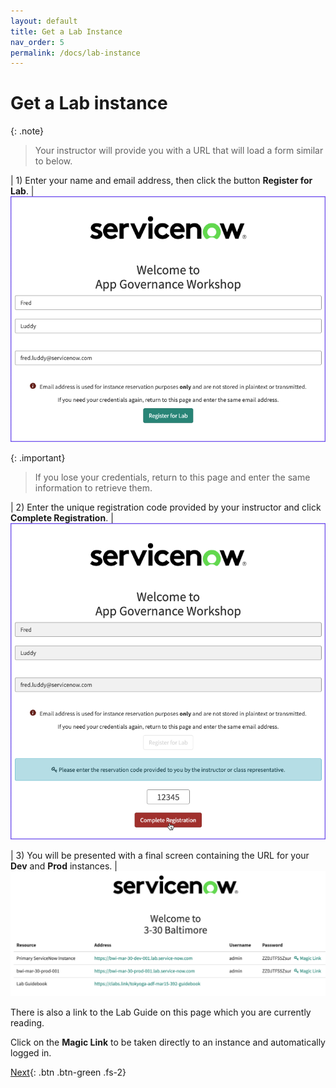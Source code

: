 ```yaml
---
layout: default
title: Get a Lab Instance
nav_order: 5
permalink: /docs/lab-instance
---
```


# Get a Lab instance

{: .note}
> Your instructor will provide you with a URL that will load a form similar to below. 

| 1) Enter your name and email address, then click the button **Register for Lab**. 
| ![](../assets/images/2023-03-06-16-37-41.png)

{: .important}
> If you lose your credentials, return to this page and enter the same information to retrieve them.

| 2) Enter the unique registration code provided by your instructor and click **Complete Registration**.
| ![](../assets/images/2023-03-06-16-43-26.png)

| 3) You will be presented with a final screen containing the URL for your **Dev** and **Prod** instances. 
| ![](../assets/images/2023-03-29-07-56-42.png)

There is also a link to the Lab Guide on this page which you are currently reading. 

Click on the **Magic Link** to be taken directly to an instance and automatically logged in.

[Next](/lab-aemc/docs/pre-reqs){: .btn .btn-green .fs-2}